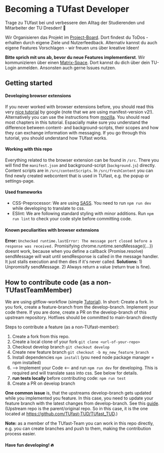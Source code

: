 # Becoming a TUfast Developer
Trage zu TUfast bei und verbessere den Alltag der Studierenden und Mitarbeiter der TU Dresden! 🌟

Wir Organisieren das Projekt im [Project-Board](https://github.com/orgs/TUfast-TUD/projects/1). Dort findest du ToDos - erhalten durch eigene Ziele und Nutzerfeedback. Alternativ kannst du auch eigene Features Vorschlagen - wir freuen uns über kreative Ideen!

**Bitte sprich mit uns ab, bevor du neue Features implementierst**. Wir kommunizieren über einen [Matrix-Space](https://matrix.to/#/#tu-fast:tu-dresden.de). Dort kannst du dich über dein TU-Login anmelden. Ansonsten auch gerne Issues nutzen.

## Getting started
#### Developing browser extensions
If you never worked with browser extensions before, you should read this very [nice tutorial](https://developer.chrome.com/docs/extensions/mv2/getstarted/) by google (note that we are using manifest-version v2!). Alternatively you can use the instructions from [mozilla](https://developer.mozilla.org/de/docs/Mozilla/Add-ons/WebExtensions/Your_first_WebExtension). You should read most chapters in this tutorial. Espacially make sure you understand the difference between content- and background-scripts, their scopes and how they can exchange information with messaging. If you go through this tutorial, you should understand how TUfast works.

#### Working with this repo
Everything related to the browser extension can be found in `/src`. There you will find the `manifest.json` and background-script (`background.js`) directly. Content scripts are in `/src/contentScripts`. In `/src/freshContent` you can find newly created webcontent that is used in TUfast, e.g. the popup or settings-page.

#### Used frameworks
- CSS-Preprocessor: We are using [SASS](https://sass-lang.com/). You need to run `npm run dev` while developing to translate to css.
- ESlint: We are following standard styling with minor additions. Run `npm run lint` to check your code style before committing code.

#### Known peculiarities with browser extensions
**Error:** `Unchecked runtime.lastError: The message port closed before a response was received.` Promisifying chrome.runtime.sendMessage({...}) doesnt work, because when you define a callback (Promise.resolve) sendMessage will wait until sendResponse is called in the message handler. It just stalls execution and then dies if it's never called. **Solutions:** 1) Unpromisify sendMessage. 2) Always return a value (return true is fine).

## How to contribute code (as a non-TUfastTeamMember)
We are using gitflow-workflow (simple [Tutorial](
https://www.atlassian.com/de/git/tutorials/comparing-workflows/gitflow-workflow)). In short: Create a fork. In you fork, create a feature-branch from the develop-branch. Implement your code there. If you are done, create a PR on the develop-branch of this upstream repository. Hotfixes should be committed to main-branch directly

Steps to contribute a feature (as a non-TUfast-member):
1. Create a fork from this repo.
2. Create a local clone of your fork `git clone <url-of-your-repo>`
3. Checkout develop branch `git checkout develop`
4. Create new feature branch `git checkout -b my_new_feature_branch`
5. Install dependencies `npm install` (you need node package manager = npm installed)
6. --> Implement your Code <-- and run `npm run dev` for developing. This is required and will translate sass into css. See below for details.
7. **run tests locally** before contributing code: `npm run test`
8. Create a PR on develop branch

**One common issue** is, that the upstreams develop-branch gets updated while you implemented you feature. In this case,  you need to update your feature branch with the latest changes from develop-branch. See this [guide](https://akrabat.com/the-beginners-guide-to-rebasing-your-pr/). (Upstream repo is the parent/original repo. So in this case, it is the one located at https://github.com/TUfast-TUD/TUfast_TUD.)

**Note:** as a member of the TUfast-Team you can work in this repo directly, e.g. you can create branches and push to them, making the contribution process easier.


#### Have fun developing! 🔥
